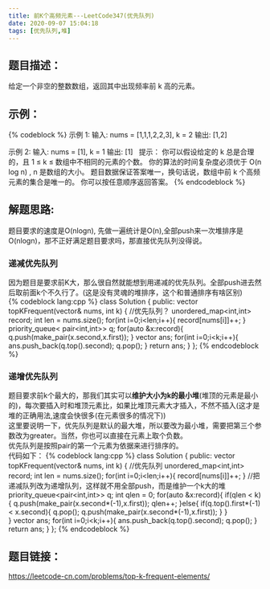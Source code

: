 ```yaml
---
title: 前K个高频元素---LeetCode347(优先队列)
date: 2020-09-07 15:04:18
tags: [优先队列,堆]
---
```

## 题目描述：  
给定一个非空的整数数组，返回其中出现频率前 k 高的元素。

## 示例：   
{% codeblock %}
示例 1:
输入: nums = [1,1,1,2,2,3], k = 2
输出: [1,2]

示例 2:
输入: nums = [1], k = 1
输出: [1]
 
提示：
你可以假设给定的 k 总是合理的，且 1 ≤ k ≤ 数组中不相同的元素的个数。
你的算法的时间复杂度必须优于 O(n log n) , n 是数组的大小。
题目数据保证答案唯一，换句话说，数组中前 k 个高频元素的集合是唯一的。
你可以按任意顺序返回答案。
{% endcodeblock %}
<!-- more -->

## 解题思路:  
题目要求的速度是O(nlogn), 先做一遍统计是O(n),全部push来一次堆排序是O(nlogn)，那不正好满足题目要求吗，那直接优先队列没得说。  
### 递减优先队列
因为题目是要求前K大，那么很自然就能想到用递减的优先队列。全部push进去然后取前面k个不久行了。(这是没有灵魂的堆排序，这个和普通排序有啥区别)  
{% codeblock lang:cpp %}
class Solution {
public:
    vector<int> topKFrequent(vector<int>& nums, int k) {
        //优先队列？
        unordered_map<int,int> record;
        int len = nums.size();
        for(int i=0;i<len;i++){
            record[nums[i]]++;
        }
        priority_queue< pair<int,int>> q;
        for(auto &x:record){
            q.push(make_pair(x.second,x.first));
        }
        vector<int> ans;
        for(int i=0;i<k;i++){
            ans.push_back(q.top().second);
            q.pop();
        }
        return ans;
    }
};
{% endcodeblock %}

### 递增优先队列
题目要求前k个最大的，那我们其实可以**维护大小为k的最小堆**(堆顶的元素是最小的)，每次要插入时和堆顶元素比，如果比堆顶元素大才插入，不然不插入(这才是堆的正确用法,速度会快很多(在元素很多的情况下))  
这里要说明一下，优先队列是默认的最大堆，所以要改为最小堆，需要把第三个参数改为greater<???>。当然，你也可以直接在元素上取个负数。  
优先队列是按照pair的第一个元素为依据来进行排序的。  
代码如下： 
{% codeblock lang:cpp %}
class Solution {
public:
    vector<int> topKFrequent(vector<int>& nums, int k) {
        //优先队列
        unordered_map<int,int> record;
        int len = nums.size();
        for(int i=0;i<len;i++){
            record[nums[i]]++;
        }
        //把递减队列改为递增队列，这样就不用全部push，而是维护一个k大的堆
        priority_queue<pair<int,int>> q;
        int qlen = 0;
        for(auto &x:record){
            if(qlen < k){
                q.push(make_pair(x.second*(-1),x.first));
                qlen++;
            }else{
                if(q.top().first*(-1) < x.second){
                    q.pop();
                    q.push(make_pair(x.second*(-1),x.first));
                }
            }   
        }
        vector<int> ans;
        for(int i=0;i<k;i++){
            ans.push_back(q.top().second);
            q.pop();
        }
        return ans;
    }
};
{% endcodeblock %}


## 题目链接：  
https://leetcode-cn.com/problems/top-k-frequent-elements/